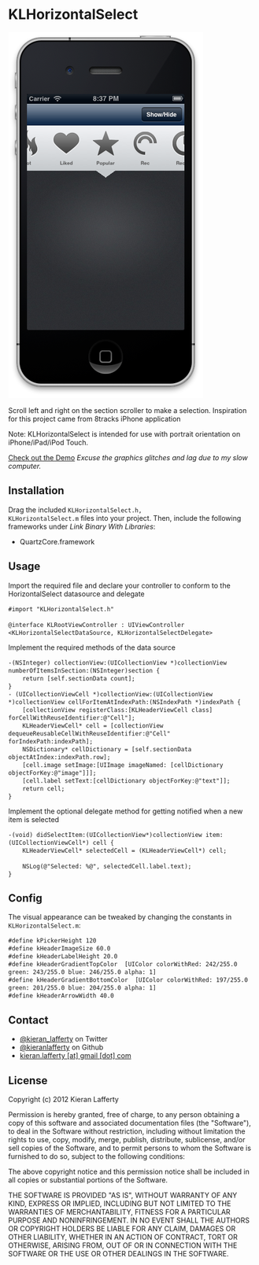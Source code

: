 KLHorizontalSelect
=======

<img src="https://github.com/KieranLafferty/KLHorizontalSelect/blob/master/Images/iPhoneScreenshot.png" />

Scroll left and right on the section scroller to make a selection. Inspiration for this project came from 8tracks iPhone application

Note: KLHorizontalSelect is intended for use with portrait orientation on iPhone/iPad/iPod Touch.

[Check out the Demo](http://www.youtube.com/watch?v=uzWZG99SAF0&feature=youtube_gdata_player) *Excuse the graphics glitches and lag due to my slow computer.*

## Installation ##

Drag the included <code>KLHorizontalSelect.h, KLHorizontalSelect.m</code> files into your project. Then, include the following frameworks under *Link Binary With Libraries*:

* QuartzCore.framework

## Usage ##

Import the required file and declare your controller to conform to the HorizontalSelect datasource and delegate

	#import "KLHorizontalSelect.h"

	@interface KLRootViewController : UIViewController <KLHorizontalSelectDataSource, KLHorizontalSelectDelegate>


Implement the required methods of the data source 

	-(NSInteger) collectionView:(UICollectionView *)collectionView numberOfItemsInSection:(NSInteger)section {
	    return [self.sectionData count];
	}
	- (UICollectionViewCell *)collectionView:(UICollectionView *)collectionView cellForItemAtIndexPath:(NSIndexPath *)indexPath {
	    [collectionView registerClass:[KLHeaderViewCell class] forCellWithReuseIdentifier:@"Cell"];
	    KLHeaderViewCell* cell = [collectionView dequeueReusableCellWithReuseIdentifier:@"Cell" forIndexPath:indexPath];
	    NSDictionary* cellDictionary = [self.sectionData objectAtIndex:indexPath.row];
	    [cell.image setImage:[UIImage imageNamed: [cellDictionary objectForKey:@"image"]]];
	    [cell.label setText:[cellDictionary objectForKey:@"text"]];
	    return cell;
	}

Implement the optional delegate method for getting notified when a new item is selected

	-(void) didSelectItem:(UICollectionView*)collectionView item:(UICollectionViewCell*) cell {
	    KLHeaderViewCell* selectedCell = (KLHeaderViewCell*) cell;
    
	    NSLog(@"Selected: %@", selectedCell.label.text);
	}

## Config ##
The visual appearance can be tweaked by changing the constants in <code>KLHorizontalSelect.m</code>:

	#define kPickerHeight 120
	#define kHeaderImageSize 60.0
	#define kHeaderLabelHeight 20.0
	#define kHeaderGradientTopColor  [UIColor colorWithRed: 242/255.0 green: 243/255.0 blue: 246/255.0 alpha: 1]
	#define kHeaderGradientBottomColor  [UIColor colorWithRed: 197/255.0 green: 201/255.0 blue: 204/255.0 alpha: 1]
	#define kHeaderArrowWidth 40.0


## Contact ##

* [@kieran_lafferty](https://twitter.com/kieran_lafferty) on Twitter
* [@kieranlafferty](https://github.com/kieranlafferty) on Github
* <a href="mailTo:kieran.lafferty@gmail.com">kieran.lafferty [at] gmail [dot] com</a>

## License ##

Copyright (c) 2012 Kieran Lafferty

Permission is hereby granted, free of charge, to any person obtaining a copy
of this software and associated documentation files (the "Software"), to deal
in the Software without restriction, including without limitation the rights
to use, copy, modify, merge, publish, distribute, sublicense, and/or sell
copies of the Software, and to permit persons to whom the Software is
furnished to do so, subject to the following conditions:

The above copyright notice and this permission notice shall be included in
all copies or substantial portions of the Software.

THE SOFTWARE IS PROVIDED "AS IS", WITHOUT WARRANTY OF ANY KIND, EXPRESS OR
IMPLIED, INCLUDING BUT NOT LIMITED TO THE WARRANTIES OF MERCHANTABILITY,
FITNESS FOR A PARTICULAR PURPOSE AND NONINFRINGEMENT. IN NO EVENT SHALL THE
AUTHORS OR COPYRIGHT HOLDERS BE LIABLE FOR ANY CLAIM, DAMAGES OR OTHER
LIABILITY, WHETHER IN AN ACTION OF CONTRACT, TORT OR OTHERWISE, ARISING FROM,
OUT OF OR IN CONNECTION WITH THE SOFTWARE OR THE USE OR OTHER DEALINGS IN
THE SOFTWARE.